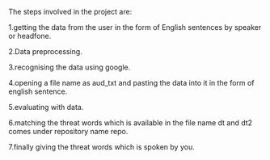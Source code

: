 The steps involved in the project are:

  1.getting the data from the user in the form of English sentences by speaker or headfone.

  2.Data preprocessing.

  3.recognising the data using google.

  4.opening a file name as aud_txt and pasting the data into it in the form of english sentence.

  5.evaluating with data.

  6.matching the threat words which is available in the file name dt and dt2 comes under repository name repo.

  7.finally giving the threat words which is spoken by you.
